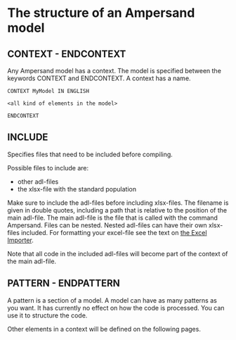 # The structure of an Ampersand model

## CONTEXT - ENDCONTEXT
Any Ampersand model has a context. The model is specified between the keywords CONTEXT and ENDCONTEXT. A context has a name. 

```
CONTEXT MyModel IN ENGLISH

<all kind of elements in the model>

ENDCONTEXT
```

## INCLUDE
Specifies files that need to be included before compiling.

Possible files to include are:
-	other adl-files 
-	the xlsx-file with the standard population 

Make sure to include the adl-files before including xlsx-files.
The filename is given in double quotes, including a path that is relative to the position of the main adl-file. The main adl-file is the file that is called with the command Ampersand.
Files can be nested. Nested adl-files can have their own xlsx-files included. 
For formatting your excel-file see the text on [the Excel Importer](../prototypes/extensions/excelimporter.md).

Note that all code in the included adl-files will become part of the context of the main adl-file. 

## PATTERN - ENDPATTERN
A pattern is a section of a model.  A model can have as many patterns as you want.
It has currently no effect on how the code is processed. You can use it to structure the code. 



Other elements in a context will be defined on the following pages.